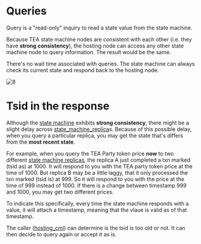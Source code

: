 # Queries
Query is a "read-only" inquiry to read a state value from the state machine.

Because TEA state machine nodes are consistent with each other (i.e. they have **strong consistency**), the hosting node can access any other state machine node to query information. The result would be the same.

There's no wait time associated with queries. The state machine can always check its current state and respond back to the hosting node.

![8](https://user-images.githubusercontent.com/86096370/159343556-a4fc7d94-7630-4d04-be50-4e9ce704ed0f.png)

# Tsid in the response

Although the [state machine](state_machine.md) exhibits **strong consistency**, there might be a slight delay across [state_machine_replica](state_machine_replica.md)s. Because of this possible delay, when you query a particular replica, you may get the state that's differs from the **most recent state**. 

For example, when you query the TEA Party token price **now** to two different [state machine replicas](state_machine_replica.md), the replica A just completed a txn marked (tsid as) at 1000. It will respond to you with the TEA party token price at the time of 1000. But replica B may be a little laggy, that it only processed the txn marked (tsid is) at 999. So it will respond to you with the price at the time of 999 instead of 1000. If there is a change between timestamp 999 and 1000, you may get two different prices.

To indicate this specifically, every time the state machine responds with a value, it will attach a timestamp, meaning that the vlaue is valid as of that timestamp.

The caller ([hosting_cml](hosting_cml.md)) can determine is the tsid is too old or not. It can then decide to query again or accept it as is.
